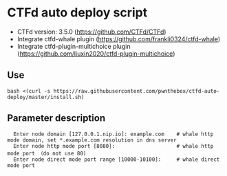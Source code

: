 # CTFd auto deploy script

- CTFd version: 3.5.0 (https://github.com/CTFd/CTFd)
- Integrate ctfd-whale plugin (https://github.com/frankli0324/ctfd-whale)
- Integrate ctfd-plugin-multichoice plugin (https://github.com/liuxin2020/ctfd-plugin-multichoice)

## Use
```
bash <(curl -s https://raw.githubusercontent.com/pwnthebox/ctfd-auto-deploy/master/install.sh)
```

## Parameter description
```
  Enter node domain [127.0.0.1.nip.io]: example.com    # whale http mode domain, set *.example.com resolution in dns server
  Enter node http mode port [8080]:                    # whale http mode port （do not use 80)
  Enter node direct mode port range [10000-10100]:     # whale direct mode port
```

